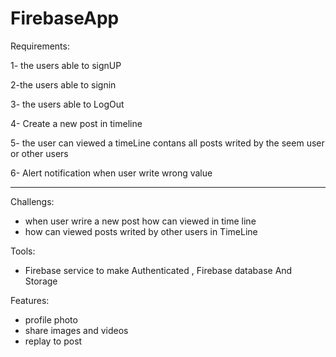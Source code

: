 # FirebaseApp


Requirements:

1- the users able to signUP

2-the users able to signin

3- the users able to LogOut

4-  Create a new post in timeline

5- the user can viewed a timeLine contans all posts writed by the seem user or other users 

6- Alert notification when user write wrong value

----------------------------------------------------------------
Challengs:
- when user wrire a new post how can viewed in time line 
- how can viewed posts writed by other users in TimeLine


Tools:
- Firebase service to make Authenticated , Firebase database And Storage


Features:
- profile photo
- share images and videos 
- replay to post

